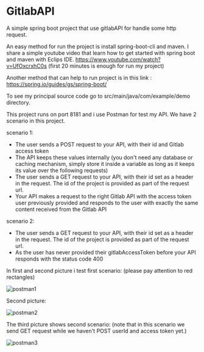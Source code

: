 # GitlabAPI
A simple spring boot project that use gitlabAPI for handle some http request.

An easy method for run the project is install spring-boot-cli and maven. I share a simple youtube video that learn how to get started with spring boot and maven with Eclips IDE.
https://www.youtube.com/watch?v=UfOxcrxhC0s (first 20 minutes is enough for run my project)

Another method that can help to run project is in this link : https://spring.io/guides/gs/spring-boot/

To see my principal source code go to src/main/java/com/example/demo directory.

This project runs on port 8181 and i use Postman for test my API. We have 2 scenario in this project.

scenario 1:
- The user sends a POST request to your API, with their id <userId> and Gitlab access token <gitlabAccessToken>
- The API keeps these values internally (you don't need any database or caching mechanism, simply store it inside a variable as long as it keeps its value over the following requests)
- The user sends a GET request to your API, with their id set as a header <userId> in the request. The id of the project is provided as part of the request url.
- Your API makes a request to the right Gitlab API with the access token user previously provided and responds to the user with exactly the same content received from the Gitlab API

scenario 2:
- The user sends a GET request to your API, with their id set as a header <userId> in the request. The id of the project is provided as part of the request url.
- As the user has never provided their gitlabAccessToken before your API responds with the status code 400
  
In first and second picture i test first scenario: (please pay attention to red rectangles)

![postman1](https://user-images.githubusercontent.com/51695882/126911768-0118cc4a-b700-427a-b4ac-a421e739e668.jpg)

Second picture:

![postman2](https://user-images.githubusercontent.com/51695882/126911921-16c287e0-50d0-4eb4-86f9-538e43c4e95c.jpg)

The third picture shows second scenario: (note that in this scenario we send GET request while we haven't POST userId and access token yet.)

![postman3](https://user-images.githubusercontent.com/51695882/126912220-6d66aef1-a4a1-4c30-8302-701328e0827d.jpg)
